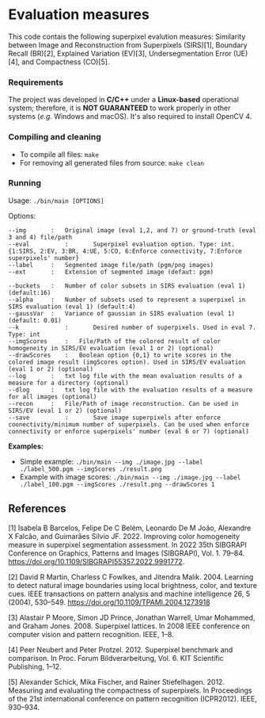 # Evaluation measures

This code contais the following superpixel evalution measures: Similarity between Image and Reconstruction from Superpixels (SIRS)[1], Boundary Recall (BR)[2], Explained Variation (EV)[3], Undersegmentation Error (UE)[4], and Compactness (CO)[5]. 

### Requirements
The project was developed in **C/C++** under a **Linux-based** operational system; therefore, it is **NOT GUARANTEED** to work properly in other systems (_e.g._ Windows and macOS). It's also required to install OpenCV 4.
        
### Compiling and cleaning
- To compile all files: `make`
- For removing all generated files from source: `make clean`

### Running
Usage: `./bin/main [OPTIONS]`

Options:
```
--img 		:	Original image (eval 1,2, and 7) or ground-truth (eval 3 and 4) file/path
--eval          :       Superpixel evaluation option. Type: int. {1:SIRS, 2:EV, 3:BR, 4:UE, 5:CO, 6:Enforce connectivity, 7:Enforce superpixels' number}
--label 	: 	Segmented image file/path (pgm/png images)
--ext 		: 	Extension of segmented image (defaut: pgm)

--buckets 	: 	Number of color subsets in SIRS evaluation (eval 1) (default:16)
--alpha 	: 	Number of subsets used to represent a superpixel in SIRS evaluation (eval 1) (default:4)
--gaussVar 	: 	Variance of gaussian in SIRS evaluation (eval 1) (default: 0.01)
--k             :       Desired number of superpixels. Used in eval 7. Type: int
--imgScores 	: 	File/Path of the colored result of color homogeneity in SIRS/EV evaluation (eval 1 or 2) (optional)
--drawScores 	: 	Boolean option {0,1} to write scores in the colored image result (imgScores option). Used in SIRS/EV evaluation (eval 1 or 2) (optional)
--log   	: 	txt log file with the mean evaluation results of a measure for a directory (optional)
--dlog 		: 	txt log file with the evaluation results of a measure for all images (optional)
--recon 	: 	File/Path of image reconstruction. Can be used in SIRS/EV (eval 1 or 2) (optional)
--save          :       Save image superpixels after enforce coonectivity/minimum number of superpixels. Can be used when enforce connectivity or enforce superpixels' number (eval 6 or 7) (optional)
```

**Examples:**
- Simple example: `./bin/main --img ./image.jpg --label ./label_500.pgm --imgScores ./result.png`
- Example with image scores: `./bin/main --img ./image.jpg --label ./label_100.pgm --imgScores ./result.png --drawScores 1`

## References
[1] Isabela B Barcelos, Felipe De C Belém, Leonardo De M João, Alexandre X Falcão, and Guimarães Silvio JF. 2022.
Improving color homogeneity measure in superpixel segmentation assessment. In 2022 35th SIBGRAPI Conference on
Graphics, Patterns and Images (SIBGRAPI), Vol. 1. 79–84. https://doi.org/10.1109/SIBGRAPI55357.2022.9991772.

[2] David R Martin, Charless C Fowlkes, and Jitendra Malik. 2004. Learning to detect natural image boundaries using
local brightness, color, and texture cues. IEEE transactions on pattern analysis and machine intelligence 26, 5 (2004),
530–549. https://doi.org/10.1109/TPAMI.2004.1273918

[3] Alastair P Moore, Simon JD Prince, Jonathan Warrell, Umar Mohammed, and Graham Jones. 2008. Superpixel lattices.
In 2008 IEEE conference on computer vision and pattern recognition. IEEE, 1–8.

[4] Peer Neubert and Peter Protzel. 2012. Superpixel benchmark and comparison. In Proc. Forum Bildverarbeitung, Vol. 6.
KIT Scientific Publishing, 1–12.

[5] Alexander Schick, Mika Fischer, and Rainer Stiefelhagen. 2012. Measuring and evaluating the compactness of
superpixels. In Proceedings of the 21st international conference on pattern recognition (ICPR2012). IEEE, 930–934.

